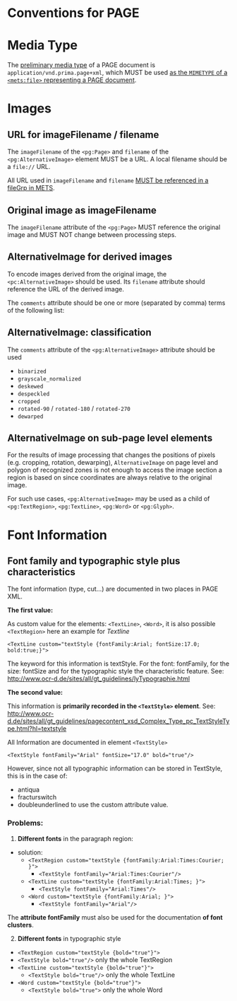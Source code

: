 # Conventions for PAGE

# Media Type

The [preliminary media type](https://github.com/OCR-D/spec/issues/33) of a PAGE
document is `application/vnd.prima.page+xml`, which MUST be used [as the `MIMETYPE` of a `<mets:file>`
representing a PAGE document](https://ocr-d.github.io/mets#media-type-for-page-xml).

# Images
## URL for imageFilename / filename

The `imageFilename` of the `<pg:Page>` and `filename` of the `<pg:AlternativeImage>` element MUST be a URL. A local filename should be a `file://` URL.

All URL used in `imageFilename` and `filename` [MUST be referenced in a fileGrp in METS](https://ocr-d.github.io/mets#if-in-page-then-in-mets).

## Original image as imageFilename

The `imageFilename` attribute of the `<pg:Page>` MUST reference the original image and MUST NOT change between processing steps.

## AlternativeImage for derived images

To encode images derived from the original image, the `<pc:AlternativeImage>` should be used. Its `filename` attribute should reference the URL of the derived image.

The `comments` attribute should be one or more (separated by comma) terms of the following list:

## AlternativeImage: classification

The `comments` attribute of the `<pg:AlternativeImage>` attribute should be used

  * `binarized`
  * `grayscale_normalized`
  * `deskewed`
  * `despeckled`
  * `cropped`
  * `rotated-90` / `rotated-180` / `rotated-270`
  * `dewarped`

## AlternativeImage on sub-page level elements

For the results of image processing that changes the positions of pixels (e.g. cropping, rotation, dewarping), `AlternativeImage` on page level and polygon of recognized zones is not enough to access the image section a region is based on since coordinates are always relative to the original image.

For such use cases, `<pg:AlternativeImage>` may be used as a child of `<pg:TextRegion>`, `<pg:TextLine>`, `<pg:Word>` or `<pg:Glyph>`.

# Font Information

## Font family and typographic style plus characteristics

The font information (type, cut...) are documented in two places in PAGE XML.

**The first value:**

As custom value for the elements: ``<TextLine>``, ``<Word>``, it is also possible  ``<TextRegion>``
here an example for *Textline*

```
<TextLine custom="textStyle {fontFamily:Arial; fontSize:17.0; bold:true;}">
```

The keyword for this information is textStyle. For the font: fontFamily, for the size: fontSize and for the typographic style the characteristic feature. 
See: http://www.ocr-d.de/sites/all/gt_guidelines/lyTypographie.html

**The second value:**

This information is **primarily recorded in the ``<TextStyle>`` element**. 
See: http://www.ocr-d.de/sites/all/gt_guidelines/pagecontent_xsd_Complex_Type_pc_TextStyleType.html?hl=textstyle

All Information are documented in element ``<TextStyle>``

```
<TextStyle fontFamily="Arial" fontSize="17.0" bold="true"/>
```


However, since not all typographic information can be stored in TextStyle, this is in the case of: 
- antiqua
- fracturswitch
- doubleunderlined
to use the custom attribute value.


### Problems:
1. **Different fonts** in the paragraph region:
- solution: 
    - ``<TextRegion custom="textStyle {fontFamily:Arial:Times:Courier; }">``
      -  ``<TextStyle fontFamily="Arial:Times:Courier"/>``
    - ``<TextLine custom="textStyle {fontFamily:Arial:Times; }">``
      -  ``<TextStyle fontFamily="Arial:Times"/>``
    - ``<Word custom="textStyle {fontFamily:Arial; }">``
      -  ``<TextStyle fontFamily="Arial"/>``

The **attribute fontFamily** must also be used for the documentation **of font clusters**.


2. **Different fonts** in typographic style 
  - ``<TextRegion custom="textStyle {bold="true"}">``
  -  ``<TextStyle bold="true"/>`` only the whole TextRegion
- ``<TextLine custom="textStyle {bold="true"}">``
  -  ``<TextStyle bold="true"/>`` only the whole TextLine
- ``<Word custom="textStyle {bold="true"}">``
  -  ``<TextStyle bold="true">`` only the whole Word
